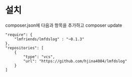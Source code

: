 # 설치
composer.json에 다음과 항목을 추가하고 composer update

```
"require": {
    "lmfriends/lmfdslog" : "~0.1.3"
},
"repositories": [
    {
        "type": "vcs",
        "url": "https://github.com/hjina4004/lmfdslog"
    }
]
```
